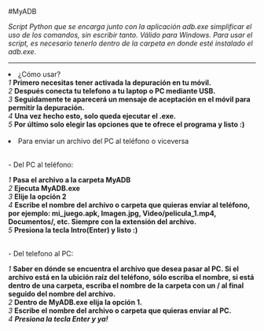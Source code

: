 #MyADB

<i>Script Python que se encarga junto con la aplicación adb.exe simplificar el uso de los comandos, sin escribir tanto. Válido para Windows. Para usar el script, es necesario tenerlo dentro de la carpeta en donde esté instalado el adb.exe.</i>
<hr>
<li>¿Cómo usar?<br>
  <i> 1</i> <b>Primero necesitas tener activada la depuración en tu móvil.</b><br>
  <i> 2</i> <b>Después conecta tu telefono a tu laptop o PC mediante USB.</b><br>
  <i> 3</i> <b>Seguidamente te aparecerá un mensaje de aceptación en el móvil para permitir la depuración.</b><br>
  <i> 4</i> <b>Una vez hecho esto, solo queda ejecutar el .exe.</b><br>
  <i> 5</i> <b>Por último solo elegir las opciones que te ofrece el programa y listo :)</b><br><br>
<li>Para enviar un archivo del PC al teléfono o viceversa</li><br>
  <p> - Del PC al teléfono:</p>
  <i>   1</i> <b>Pasa el archivo a la carpeta MyADB</b><br>
  <i>   2</i> <b>Ejecuta MyADB.exe</b><br>
  <i>   3</i> <b>Elije la opción 2</b><br>
  <i>   4</i> <b>Escribe el nombre del archivo o carpeta que quieras enviar al teléfono, por ejemplo: mi_juego.apk, Imagen.jpg, Video/pelicula_1.mp4, Documentos/, etc. Siempre con la extensión del archivo.</b><br>
  <i>   5</i> <b>Presiona la tecla Intro(Enter) y listo :)</b><br>
  <br>
  <p> - Del telefono al PC:</p>
  <i>   1</i> <b>Saber en dónde se encuentra el archivo que desea pasar al PC. Si el archivo está en la ubición raíz del teléfono, sólo escriba el nombre, si está dentro de una carpeta, escriba el nombre de la carpeta con un / al final seguido del nombre del archivo.</b><br>
  <i>	2</i> <b>Dentro de MyADB.exe elija la opción 1.</b><br>
  <i>	3</i> <b>Escribe el nombre del archivo o carpeta que quieras enviar al PC.</b><br>
  <i>	4</>  <b>Presiona la tecla Enter y ya!</b>
  <br>
